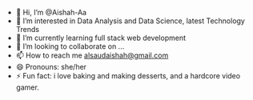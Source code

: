 - 👋 Hi, I’m @Aishah-Aa
- 👀 I’m interested in Data Analysis and Data Science, latest Technology Trends
- 🌱 I’m currently learning full stack web development 
- 💞️ I’m looking to collaborate on ...
- 📫 How to reach me alsaudaishah@gmail.com 
- 😄 Pronouns: she/her
- ⚡ Fun fact: i love baking and making desserts, and a hardcore video gamer. 

<!---
Aishah-Aa/Aishah-Aa is a ✨ special ✨ repository because its `README.md` (this file) appears on your GitHub profile.
You can click the Preview link to take a look at your changes.
--->
